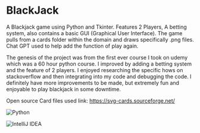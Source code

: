 # BlackJack
A Blackjack game using Python and Tkinter. Features 2 Players, A betting system, also contains a basic GUI (Graphical User Interface). The game pulls from a cards folder within the domain and draws specifically .png files.  Chat GPT used to help add the function of play again.

The genesis of the project was from the first ever course I took on udemy which was a 60 hour python course. I improved by adding a betting system and the feature of 2 players. I enjoyed researching the specific hows on stackoverflow and then integrating into my code and debugging the code. I definitely have more improvements to be made, but extremely fun and enjoyable to play blackjack in some downtime.


Open source Card files used link:
https://svg-cards.sourceforge.net/ 


![Python](https://img.shields.io/badge/python-3670A0?style=for-the-badge&logo=python&logoColor=ffdd54)

![IntelliJ IDEA](https://img.shields.io/badge/IntelliJIDEA-000000.svg?style=for-the-badge&logo=intellij-idea&logoColor=white)
